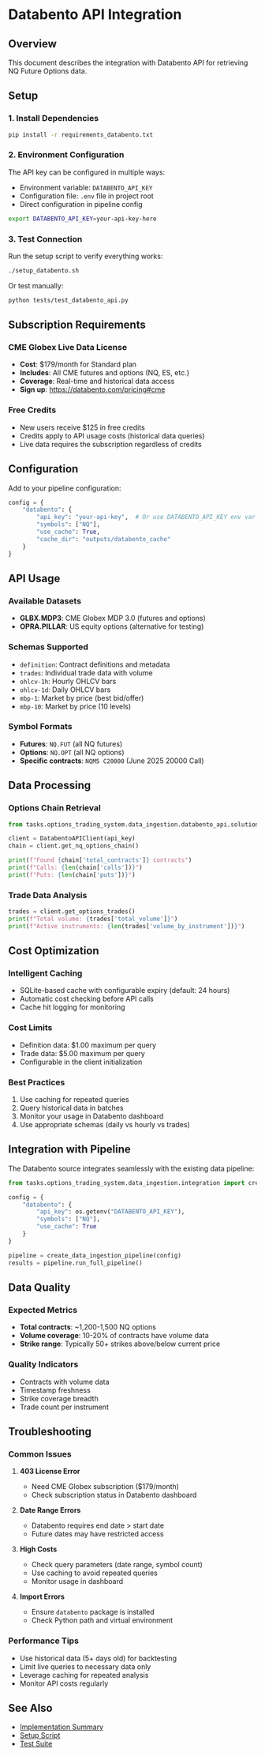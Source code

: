 # Databento API Integration

## Overview
This document describes the integration with Databento API for retrieving NQ Future Options data.

## Setup

### 1. Install Dependencies
```bash
pip install -r requirements_databento.txt
```

### 2. Environment Configuration
The API key can be configured in multiple ways:
- Environment variable: `DATABENTO_API_KEY`
- Configuration file: `.env` file in project root
- Direct configuration in pipeline config

```bash
export DATABENTO_API_KEY=your-api-key-here
```

### 3. Test Connection
Run the setup script to verify everything works:
```bash
./setup_databento.sh
```

Or test manually:
```bash
python tests/test_databento_api.py
```

## Subscription Requirements

### CME Globex Live Data License
- **Cost**: $179/month for Standard plan
- **Includes**: All CME futures and options (NQ, ES, etc.)
- **Coverage**: Real-time and historical data access
- **Sign up**: https://databento.com/pricing#cme

### Free Credits
- New users receive $125 in free credits
- Credits apply to API usage costs (historical data queries)
- Live data requires the subscription regardless of credits

## Configuration

Add to your pipeline configuration:
```python
config = {
    "databento": {
        "api_key": "your-api-key",  # Or use DATABENTO_API_KEY env var
        "symbols": ["NQ"],
        "use_cache": True,
        "cache_dir": "outputs/databento_cache"
    }
}
```

## API Usage

### Available Datasets
- **GLBX.MDP3**: CME Globex MDP 3.0 (futures and options)
- **OPRA.PILLAR**: US equity options (alternative for testing)

### Schemas Supported
- `definition`: Contract definitions and metadata
- `trades`: Individual trade data with volume
- `ohlcv-1h`: Hourly OHLCV bars
- `ohlcv-1d`: Daily OHLCV bars
- `mbp-1`: Market by price (best bid/offer)
- `mbp-10`: Market by price (10 levels)

### Symbol Formats
- **Futures**: `NQ.FUT` (all NQ futures)
- **Options**: `NQ.OPT` (all NQ options)
- **Specific contracts**: `NQM5 C20000` (June 2025 20000 Call)

## Data Processing

### Options Chain Retrieval
```python
from tasks.options_trading_system.data_ingestion.databento_api.solution import DatabentoAPIClient

client = DatabentoAPIClient(api_key)
chain = client.get_nq_options_chain()

print(f"Found {chain['total_contracts']} contracts")
print(f"Calls: {len(chain['calls'])}")
print(f"Puts: {len(chain['puts'])}")
```

### Trade Data Analysis
```python
trades = client.get_options_trades()
print(f"Total volume: {trades['total_volume']}")
print(f"Active instruments: {len(trades['volume_by_instrument'])}")
```

## Cost Optimization

### Intelligent Caching
- SQLite-based cache with configurable expiry (default: 24 hours)
- Automatic cost checking before API calls
- Cache hit logging for monitoring

### Cost Limits
- Definition data: $1.00 maximum per query
- Trade data: $5.00 maximum per query
- Configurable in the client initialization

### Best Practices
1. Use caching for repeated queries
2. Query historical data in batches
3. Monitor your usage in Databento dashboard
4. Use appropriate schemas (daily vs hourly vs trades)

## Integration with Pipeline

The Databento source integrates seamlessly with the existing data pipeline:

```python
from tasks.options_trading_system.data_ingestion.integration import create_data_ingestion_pipeline

config = {
    "databento": {
        "api_key": os.getenv("DATABENTO_API_KEY"),
        "symbols": ["NQ"],
        "use_cache": True
    }
}

pipeline = create_data_ingestion_pipeline(config)
results = pipeline.run_full_pipeline()
```

## Data Quality

### Expected Metrics
- **Total contracts**: ~1,200-1,500 NQ options
- **Volume coverage**: 10-20% of contracts have volume data
- **Strike range**: Typically 50+ strikes above/below current price

### Quality Indicators
- Contracts with volume data
- Timestamp freshness
- Strike coverage breadth
- Trade count per instrument

## Troubleshooting

### Common Issues

1. **403 License Error**
   - Need CME Globex subscription ($179/month)
   - Check subscription status in Databento dashboard

2. **Date Range Errors**
   - Databento requires end date > start date
   - Future dates may have restricted access

3. **High Costs**
   - Check query parameters (date range, symbol count)
   - Use caching to avoid repeated queries
   - Monitor usage in dashboard

4. **Import Errors**
   - Ensure `databento` package is installed
   - Check Python path and virtual environment

### Performance Tips
- Use historical data (5+ days old) for backtesting
- Limit live queries to necessary data only
- Leverage caching for repeated analysis
- Monitor API costs regularly

## See Also
- [Implementation Summary](../databento_implementation_summary.md)
- [Setup Script](../../setup_databento.sh)
- [Test Suite](../../tests/test_databento_api.py)